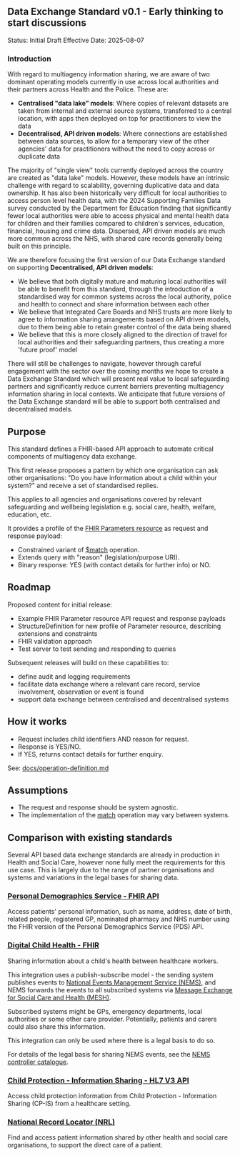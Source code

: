 ## Data Exchange Standard v0.1 - Early thinking to start discussions

Status: Initial Draft
Effective Date: 2025-08-07

### Introduction
With regard to multiagency information sharing, we are aware of two dominant operating models currently in use across local authorities and their partners across Health and the Police. These are:

- **Centralised "data lake" models**: Where copies of relevant datasets are taken from internal and external source systems, transferred to a central location, with apps then deployed on top for practitioners to view the data
- **Decentralised, API driven models**: Where connections are established between data sources, to allow for a temporary view of the other agencies' data for practitioners without the need to copy across or duplicate data

 The majority of "single view" tools currently deployed across the country are created as "data lake" models. However, these models have an intrinsic challenge with regard to scalability, governing duplicative data and data ownership. It has also been historically very difficult for local authorities to access person level health data, with the 2024 Supporting Families Data survey conducted by the Department for Education finding that significantly fewer local authorities were able to access physical and mental health data for children and their families compared to children's services, education, financial, housing and crime data. Dispersed, API driven models are much more common across the NHS, with shared care records generally being built on this principle.

 We are therefore focusing the first version of our Data Exchange standard on supporting **Decentralised, API driven models**:

- We believe that both digitally mature and maturing local authorities will be able to benefit from this standard, through the introduction of a standardised way for common systems across the local authority, police and health to connect and share information between each other
- We believe that Integrated Care Boards and NHS trusts are more likely to agree to information sharing arrangements based on API driven models, due to them being able to retain greater control of the data being shared
- We believe that this is more closely aligned to the direction of travel for local authorities and their safeguarding partners, thus creating a more 'future proof' model

There will still be challenges to navigate, however through careful engagement with the sector over the coming months we hope to create a Data Exchange Standard which will present real value to local safeguarding partners and significantly reduce current barriers preventing multiagency information sharing in local contexts. We anticipate that future versions of the Data Exchange standard will be able to support both centralised and decentralised models.

## Purpose

This standard defines a FHIR-based API approach to automate critical components of multiagency data exchange.

This first release proposes a pattern by which one organisation can ask other organisations: "Do you have information about a child within your system?" and receive a set of standardised replies.

This applies to all agencies and organisations covered by relevant safeguarding and wellbeing legislation e.g. social care, health, welfare, education, etc.

It provides a profile of the [FHIR Parameters resource](https://hl7.org/fhir/parameters.html) as request and response payload:

- Constrained variant of [$match](https://hl7.org/fhir/operation-patient-match.html) operation.
- Extends query with "reason" (legislation/purpose URI).
- Binary response: YES (with contact details for further info) or NO.

## Roadmap

Proposed content for initial release:
- Example FHIR Parameter resource API request and response payloads
- StructureDefinition for new profile of Parameter resource, describing extensions and constraints
- FHIR validation approach
- Test server to test sending and responding to queries

Subsequent releases will build on these capabilities to:
- define audit and logging requirements
- facilitate data exchange where a relevant care record, service involvement, observation or event is found
- support data exchange between centralised and decentralised systems

## How it works

- Request includes child identifiers AND reason for request.
- Response is YES/NO.
- If YES, returns contact details for further enquiry.

See: [docs/operation-definition.md](docs/operation-definition.md)

## Assumptions

- The request and response should be system agnostic.
- The implementation of the [match](https://build.fhir.org/patient-operation-match.html) operation may vary between systems.  

## Comparison with existing standards

Several API based data exchange standards are already in production in Health and Social Care, however none fully meet the requirements for this use case. This is largely due to the range of partner organisations and systems and variations in the legal bases for sharing data.

### [Personal Demographics Service - FHIR API](https://digital.nhs.uk/developer/api-catalogue/personal-demographics-service-fhir)
Access patients' personal information, such as name, address, date of birth, related people, registered GP, nominated pharmacy and NHS number using the FHIR version of the Personal Demographics Service (PDS) API.

### [Digital Child Health - FHIR](https://digital.nhs.uk/developer/api-catalogue/digital-child-health-fhir)
Sharing information about a child's health between healthcare workers.

This integration uses a publish-subscribe model - the sending system publishes events to [National Events Management Service (NEMS)](https://digital.nhs.uk/services/national-events-management-service), and NEMS forwards the events to all subscribed systems via [Message Exchange for Social Care and Health (MESH)](https://digital.nhs.uk/developer/guides-and-documentation/api-technologies-at-nhs-digital#mesh).

Subscribed systems might be GPs, emergency departments, local authorities or some other care provider. Potentially, patients and carers could also share this information.

This integration can only be used where there is a legal basis to do so.

For details of the legal basis for sharing NEMS events, see the [NEMS controller catalogue](https://developer.nhs.uk/apis/ems-beta/controller_catalogue.html).

### [Child Protection - Information Sharing - HL7 V3 API](https://digital.nhs.uk/developer/api-catalogue/child-protection-information-sharing-hl7-v3)
Access child protection information from Child Protection - Information Sharing (CP-IS) from a healthcare setting.

### [National Record Locator (NRL)](https://digital.nhs.uk/services/national-record-locator/)
Find and access patient information shared by other health and social care organisations, to support the direct care of a patient.



